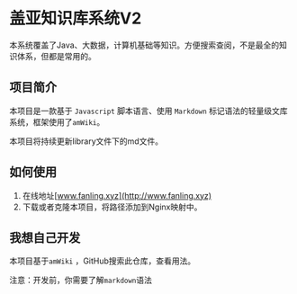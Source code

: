 # 盖亚知识库系统V2

本系统覆盖了Java、大数据，计算机基础等知识。方便搜索查阅，不是最全的知识体系，但都是常用的。

## 项目简介

本项目是一款基于 `Javascript` 脚本语言、使用 `Markdown` 标记语法的轻量级文库系统，框架使用了`amWiki`。

本项目将持续更新library文件下的md文件。

## 如何使用

1. 在线地址[www.fanling.xyz](http://www.fanling.xyz)
2. 下载或者克隆本项目，将路径添加到Nginx映射中。

## 我想自己开发

本项目基于`amWiki` ，GitHub搜索此仓库，查看用法。

注意：开发前，你需要了解`markdown`语法